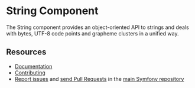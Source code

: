 # String Component

The String component provides an object-oriented API to strings and deals
with bytes, UTF-8 code points and grapheme clusters in a unified way.

## Resources

-   [Documentation](https://symfony.com/doc/current/components/string.html)
-   [Contributing](https://symfony.com/doc/current/contributing//)
-   [Report issues](https://github.com/symfony/symfony/issues) and
    [send Pull Requests](https://github.com/symfony/symfony/pulls)
    in the [main Symfony repository](https://github.com/symfony/symfony)
